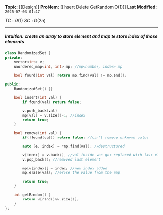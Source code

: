 **Topic:** [[Design]]
**Problem:**  [[Insert Delete GetRandom O(1)]]
**Last Modified:**  `2025-07-03 01:47`

 $TC: O(1)$
 $SC: O(2n)$

---
##### **Intuition**: create an array to store element and map to store index of those elements

 
```cpp
class RandomizedSet {
private: 
    vector<int> v;
    unordered_map<int, int> mp; //mp<number, index> mp

    bool found(int val) return mp.find(val) != mp.end();
    
public:
    RandomizedSet() {} 

    bool insert(int val) { 
        if found(val) return false;

        v.push_back(val)
        mp[val] = v.size()-1; //index
        return true;
	}

    bool remove(int val) {
        if(!found(val)) return false; //can't remove unknown value

        auto [e, index] = *mp.find(val); //destructured

        v[index] = v.back(); //val inside vec got replaced with last element of vec 
        v.pop_back(); //removed last element

        mp[v[index]] = index; //new index added 
        mp.erase(val); //erase the value from the map

        return true;
    }

    int getRandom() {
        return v[rand()%v.size()];
    }
};
```

